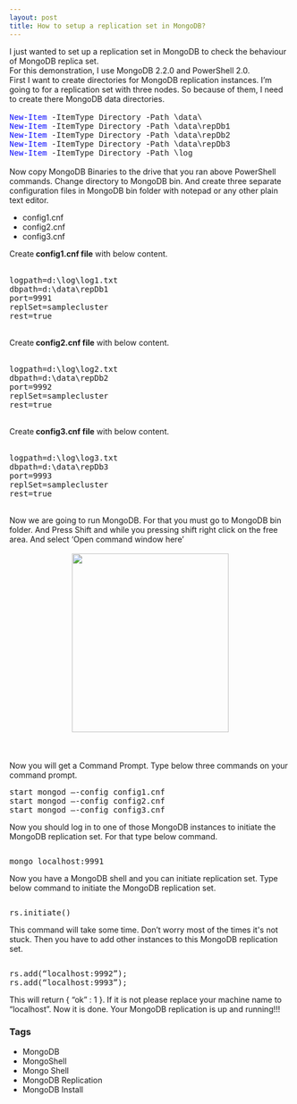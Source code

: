 ```yaml
---
layout: post
title: How to setup a replication set in MongoDB?
---
```


<div dir="ltr" style="text-align: left;" trbidi="on">I just wanted to set up a replication set in MongoDB to check the behaviour of MongoDB replica set.<br />For this demonstration, I use MongoDB 2.2.0 and PowerShell 2.0. <br />First I want to create directories for MongoDB replication instances. I’m going to for a replication set with three nodes. So because of them, I need to create there MongoDB data directories.<br /><br /><span style="font-family: &quot;courier new&quot;;"><span style="color: blue;">New-Item</span> -ItemType Directory -Path \data\</span><br /><span style="font-family: &quot;courier new&quot;;"><span style="color: blue;">New-Item</span> -ItemType Directory -Path \data\repDb1</span><br /><span style="font-family: &quot;courier new&quot;;"><span style="color: blue;">New-Item</span> -ItemType Directory -Path \data\repDb2</span><br /><span style="font-family: &quot;courier new&quot;;"><span style="color: blue;">New-Item</span> -ItemType Directory -Path \data\repDb3</span><br /><span style="font-family: &quot;courier new&quot;;"><span style="color: blue;">New-Item</span> -ItemType Directory -Path \log</span><br /><span style="font-family: &quot;courier new&quot;;"><br /></span>Now copy MongoDB Binaries to the drive that you ran above PowerShell commands. Change directory to MongoDB bin. And create three separate configuration files in MongoDB bin folder with notepad or any other plain text editor.<br /><ul><li>config1.cnf  </li><li>config2.cnf  </li><li>config3.cnf</li></ul>Create<strong> config1.cnf file</strong> with below content.<br /><br /><pre>logpath=d:\log\log1.txt<br />dbpath=d:\data\repDb1<br />port=9991<br />replSet=samplecluster<br />rest=true</pre><br />Create<strong> config2.cnf file</strong> with below content.<br /><br /><pre>logpath=d:\log\log2.txt<br />dbpath=d:\data\repDb2<br />port=9992<br />replSet=samplecluster<br />rest=true</pre><br />Create<strong> config3.cnf file</strong> with below content.<br /><br /><pre>logpath=d:\log\log3.txt<br />dbpath=d:\data\repDb3<br />port=9993<br />replSet=samplecluster<br />rest=true</pre><br />Now we are going to run MongoDB. For that you must go to MongoDB bin folder. And Press Shift and while you pressing shift right click on the free area. And select ‘Open command window here’<br /><br /><div class="separator" style="clear: both; text-align: center;"><a href="http://4.bp.blogspot.com/-Qi068g6dxxo/UOPS6McilAI/AAAAAAAAAjA/jLhI0JEaDnE/s1600/mongocmd.png" imageanchor="1" style="margin-left: 1em; margin-right: 1em;"><img border="0" height="320" src="https://4.bp.blogspot.com/-Qi068g6dxxo/UOPS6McilAI/AAAAAAAAAjA/jLhI0JEaDnE/s320/mongocmd.png" width="280" /></a></div><br /><br /><br />Now you will get a Command Prompt. Type below three commands on your command prompt.<br /><pre>start mongod –-config config1.cnf<br />start mongod –-config config2.cnf<br />start mongod –-config config3.cnf</pre>Now you should log in to one of those MongoDB instances to initiate the MongoDB replication set. For that type below command.<br /><pre></pre><pre>mongo localhost:9991</pre>Now you have a MongoDB shell and you can initiate replication set. Type below command to initiate the MongoDB replication set.<br /><pre></pre><pre>rs.initiate()</pre>This command will take some time. Don’t worry most of the times it's not stuck. Then you have to add other instances to this MongoDB replication set.<br /><pre></pre><pre>rs.add(“localhost:9992”);<br />rs.add(“localhost:9993”);</pre>This will return { “ok” : 1 }. If it is not please replace your machine name to “localhost”. Now it is done. Your MongoDB replication is up and running!!!</div>

### Tags

- MongoDB
- MongoShell
- Mongo Shell
- MongoDB Replication
- MongoDB Install
